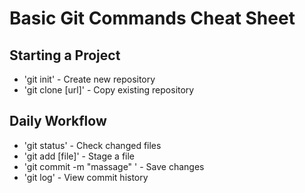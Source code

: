 # Basic Git Commands Cheat Sheet

## Starting a Project

- 'git init' - Create new repository
- 'git clone [url]' - Copy existing repository

## Daily Workflow
- 'git status' - Check changed files
- 'git add [file]' - Stage a file
- 'git commit -m "massage" ' - Save changes
- 'git log' - View commit history
